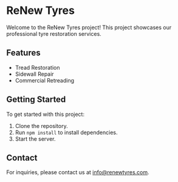 # ReNew Tyres

Welcome to the ReNew Tyres project! This project showcases our professional tyre restoration services.

## Features
- Tread Restoration
- Sidewall Repair
- Commercial Retreading

## Getting Started
To get started with this project:
1. Clone the repository.
2. Run `npm install` to install dependencies.
3. Start the server.

## Contact
For inquiries, please contact us at info@renewtyres.com.
